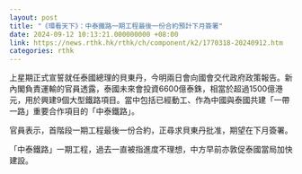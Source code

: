 ```yaml
---
layout: post
title: "《環看天下》：中泰鐵路一期工程最後一份合約預計下月簽署"
date: 2024-09-12 10:13:21.000000000 +08:00
link: https://news.rthk.hk/rthk/ch/component/k2/1770318-20240912.htm
categories: rthk
---
```


上星期正式宣誓就任泰國總理的貝東丹，今明兩日會向國會交代政府政策報告。新內閣負責運輸的官員透露，泰國未來會投資6600億泰銖，相當於超過1500億港元，用於興建9個大型鐵路項目。當中包括已經動工、作為中國與泰國共建「一帶一路」重要合作項目的「中泰鐵路」。

官員表示，首階段一期工程最後一份合約，正尋求貝東丹批准，期望在下月簽署。

「中泰鐵路」一期工程，過去一直被指進度不理想，中方早前亦敦促泰國當局加快建設。
